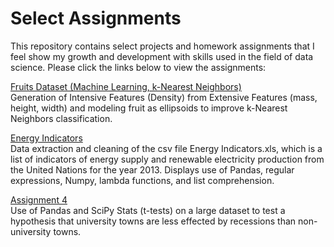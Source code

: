 
# Select Assignments

This repository contains select projects and homework assignments that I feel show my growth and development with skills used in the field of data science.
Please click the links below to view the assignments:

[Fruits Dataset (Machine Learning, k-Nearest Neighbors)](https://nbviewer.jupyter.org/github/kylejlynch/Assignments/blob/master/k-NN_Feature_Improvement.ipynb)  
Generation of Intensive Features (Density) from Extensive Features (mass, height, width) and modeling fruit as ellipsoids to improve k-Nearest Neighbors classification.

[Energy Indicators](https://nbviewer.jupyter.org/github/kylejlynch/Select_Assignments/blob/master/Assignment3.ipynb)  
Data extraction and cleaning of the csv file Energy Indicators.xls, which is a list of indicators of energy supply and renewable electricity production from the United Nations for the year 2013. Displays use of Pandas, regular expressions, Numpy, lambda functions, and list comprehension.

[Assignment 4](https://nbviewer.jupyter.org/github/kylejlynch/Select_Assignments/blob/master/Assignment4.ipynb)  
Use of Pandas and SciPy Stats (t-tests) on a large dataset to test a hypothesis that university towns are less effected by recessions than non-university towns.
